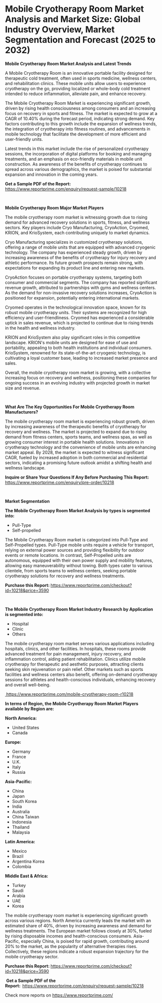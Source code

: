 <p><h1>Mobile Cryotherapy Room Market Analysis and Market Size: Global Industry Overview, Market Segmentation and Forecast (2025 to 2032)</h1></p><p><strong>Mobile Cryotherapy Room Market Analysis and Latest Trends</strong></p>
<p><p>A Mobile Cryotherapy Room is an innovative portable facility designed for therapeutic cold treatment, often used in sports medicine, wellness centers, and rehabilitation clinics. These mobile units allow users to experience cryotherapy on the go, providing localized or whole-body cold treatment intended to reduce inflammation, alleviate pain, and enhance recovery.</p><p>The Mobile Cryotherapy Room Market is experiencing significant growth, driven by rising health consciousness among consumers and an increasing focus on recovery in sports and fitness. The market is expected to grow at a CAGR of 10.40% during the forecast period, indicating strong demand. Key factors contributing to this growth include the expansion of wellness trends, the integration of cryotherapy into fitness routines, and advancements in mobile technology that facilitate the development of more efficient and user-friendly units.</p><p>Latest trends in this market include the rise of personalized cryotherapy sessions, the incorporation of digital platforms for booking and managing treatments, and an emphasis on eco-friendly materials in mobile unit construction. As awareness of the benefits of cryotherapy continues to spread across various demographics, the market is poised for substantial expansion and innovation in the coming years.</p></p>
<p><strong>Get a Sample PDF of the Report:&nbsp;</strong> <a href="https://www.reportprime.com/enquiry/request-sample/10218?utm_campaign=2487&utm_medium=2&utm_source=Github&utm_content=ia&utm_term=20032025&utm_id=mobile-cryotherapy-room">https://www.reportprime.com/enquiry/request-sample/10218</a></p>
<p>&nbsp;</p>
<p><strong>Mobile Cryotherapy Room Major Market Players</strong></p>
<p><p>The mobile cryotherapy room market is witnessing growth due to rising demand for advanced recovery solutions in sports, fitness, and wellness sectors. Key players include Cryo Manufacturing, CryoAction, Cryomed, KRION, and KrioSystem, each contributing uniquely to market dynamics.</p><p>Cryo Manufacturing specializes in customized cryotherapy solutions, offering a range of mobile units that are equipped with advanced cryogenic technology. The company has experienced steady growth, driven by increasing awareness of the benefits of cryotherapy for injury recovery and athletic performance. Its future growth prospects remain strong, with expectations for expanding its product line and entering new markets.</p><p>CryoAction focuses on portable cryotherapy systems, targeting both consumer and commercial segments. The company has reported significant revenue growth, attributed to partnerships with gyms and wellness centers. As the demand for non-invasive recovery solutions increases, CryoAction is positioned for expansion, potentially entering international markets.</p><p>Cryomed operates in the technological innovation space, known for its robust mobile cryotherapy units. Their systems are recognized for high efficiency and user-friendliness. Cryomed has experienced a considerable uptick in sales revenue, which is projected to continue due to rising trends in the health and wellness industry.</p><p>KRION and KrioSystem also play significant roles in this competitive landscape. KRION's mobile units are designed for ease of use and portability, appealing to both health institutions and individual consumers. KrioSystem, renowned for its state-of-the-art cryogenic technology, is cultivating a loyal customer base, leading to increased market presence and sales.</p><p>Overall, the mobile cryotherapy room market is growing, with a collective increasing focus on recovery and wellness, positioning these companies for ongoing success in an evolving industry with projected growth in market size and revenue.</p></p>
<p>&nbsp;</p>
<p><strong>What Are The Key Opportunities For Mobile Cryotherapy Room Manufacturers?</strong></p>
<p><p>The mobile cryotherapy room market is experiencing robust growth, driven by increasing awareness of the therapeutic benefits of cryotherapy for recovery and wellness. The market is projected to expand due to rising demand from fitness centers, sports teams, and wellness spas, as well as growing consumer interest in portable health solutions. Innovations in cryotherapy technology and the convenience of mobile units are enhancing market appeal. By 2028, the market is expected to witness significant CAGR, fueled by increased adoption in both commercial and residential sectors, indicating a promising future outlook amidst a shifting health and wellness landscape.</p></p>
<p><strong>Inquire or Share Your Questions If Any Before Purchasing This Report:</strong> <a href="https://www.reportprime.com/enquiry/pre-order/10218?utm_campaign=2487&utm_medium=2&utm_source=Github&utm_content=ia&utm_term=20032025&utm_id=mobile-cryotherapy-room">https://www.reportprime.com/enquiry/pre-order/10218</a></p>
<p>&nbsp;</p>
<p><strong>Market Segmentation</strong></p>
<p><strong>The Mobile Cryotherapy Room Market Analysis by types is segmented into:</strong></p>
<p><ul><li>Pull-Type</li><li>Self-propelled</li></ul></p>
<p><p>The Mobile Cryotherapy Room market is categorized into Pull-Type and Self-Propelled types. Pull-Type mobile units require a vehicle for transport, relying on external power sources and providing flexibility for outdoor events or remote locations. In contrast, Self-Propelled units are autonomous, equipped with their own power supply and mobility features, allowing easy maneuverability without towing. Both types cater to various clientele, from sports teams to wellness centers, seeking portable cryotherapy solutions for recovery and wellness treatments.</p></p>
<p><strong>Purchase this Report:&nbsp;</strong><a href="https://www.reportprime.com/checkout?id=10218&price=3590&utm_campaign=2487&utm_medium=2&utm_source=Github&utm_content=ia&utm_term=20032025&utm_id=mobile-cryotherapy-room">https://www.reportprime.com/checkout?id=10218&price=3590</a></p>
<p>&nbsp;</p>
<p><strong>The Mobile Cryotherapy Room Market Industry Research by Application is segmented into:</strong></p>
<p><ul><li>Hospital</li><li>Clinic</li><li>Others</li></ul></p>
<p><p>The mobile cryotherapy room market serves various applications including hospitals, clinics, and other facilities. In hospitals, these rooms provide advanced treatment for pain management, injury recovery, and inflammation control, aiding patient rehabilitation. Clinics utilize mobile cryotherapy for therapeutic and aesthetic purposes, attracting clients seeking skin rejuvenation or pain relief. Other markets such as sports facilities and wellness centers also benefit, offering on-demand cryotherapy sessions for athletes and health-conscious individuals, enhancing recovery and overall well-being.</p></p>
<p><a href="https://www.reportprime.com/mobile-cryotherapy-room-r10218?utm_campaign=2487&utm_medium=2&utm_source=Github&utm_content=ia&utm_term=20032025&utm_id=mobile-cryotherapy-room">&nbsp;https://www.reportprime.com/mobile-cryotherapy-room-r10218</a></p>
<p><strong>In terms of Region, the Mobile Cryotherapy Room Market Players available by Region are:</strong></p>
<p>
    <p> <strong> North America: </strong>
        <ul>
            <li>United States</li>
            <li>Canada</li>
        </ul>
        </p> 
    <p> <strong> Europe: </strong>
        <ul>
            <li>Germany</li>
            <li>France</li>
            <li>U.K.</li>
            <li>Italy</li>
            <li>Russia</li>
        </ul>
        </p> 
    <p> <strong> Asia-Pacific: </strong>
        <ul>
            <li>China</li>
            <li>Japan</li>
            <li>South Korea</li>
            <li>India</li>
            <li>Australia</li>
            <li>China Taiwan</li>
            <li>Indonesia</li>
            <li>Thailand</li>
            <li>Malaysia</li>
        </ul>
        </p> 
    <p> <strong> Latin America: </strong>
        <ul>
            <li>Mexico</li>
            <li>Brazil</li>
            <li>Argentina Korea</li>
            <li>Colombia</li>
        </ul>
        </p> 
    <p> <strong> Middle East & Africa: </strong>
        <ul>
            <li>Turkey</li>
            <li>Saudi</li>
            <li>Arabia</li>
            <li>UAE</li>
            <li>Korea</li>
        </ul>
    </p>
    </p>
<p><p>The mobile cryotherapy room market is experiencing significant growth across various regions. North America currently leads the market with an estimated share of 40%, driven by increasing awareness and demand for wellness treatments. The European market follows closely at 30%, fueled by rising disposable incomes and health-conscious consumers. Asia-Pacific, especially China, is poised for rapid growth, contributing around 20% to the market, as the popularity of alternative therapies rises. Collectively, these regions indicate a robust expansion trajectory for the mobile cryotherapy sector.</p></p>
<p><strong>Purchase this Report: </strong><a href="https://www.reportprime.com/checkout?id=10218&price=3590&utm_campaign=2487&utm_medium=2&utm_source=Github&utm_content=ia&utm_term=20032025&utm_id=mobile-cryotherapy-room">https://www.reportprime.com/checkout?id=10218&price=3590</a></p>
<p>&nbsp;<strong>Get a Sample PDF of the Report:&nbsp;&nbsp;</strong><a href="https://www.reportprime.com/enquiry/request-sample/10218?utm_campaign=2487&utm_medium=2&utm_source=Github&utm_content=ia&utm_term=20032025&utm_id=mobile-cryotherapy-room">https://www.reportprime.com/enquiry/request-sample/10218</a></p>
<p><strong></strong></p>
<p>Check more reports on <a href="https://www.reportprime.com/?utm_campaign=2487&utm_medium=2&utm_source=Github&utm_content=ia&utm_term=20032025&utm_id=mobile-cryotherapy-room">https://www.reportprime.com/</a></p>